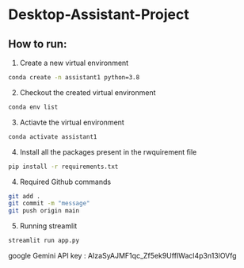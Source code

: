 # Desktop-Assistant-Project

## How to run:

1. Create a new virtual environment

```bash
conda create -n assistant1 python=3.8

```

2. Checkout the created virtual environment
```bash
conda env list
```
3. Actiavte the virtual environment

```bash
conda activate assistant1
```

4. Install all the packages present in the rwquirement file

```bash
pip install -r requirements.txt
```

4. Required Github commands

```bash
git add .
git commit -m "message"
git push origin main
```

5. Running streamlit
```bash
streamlit run app.py
```

google Gemini API key : AIzaSyAJMF1qc_Zf5ek9UffIWacl4p3n13lOVfg

